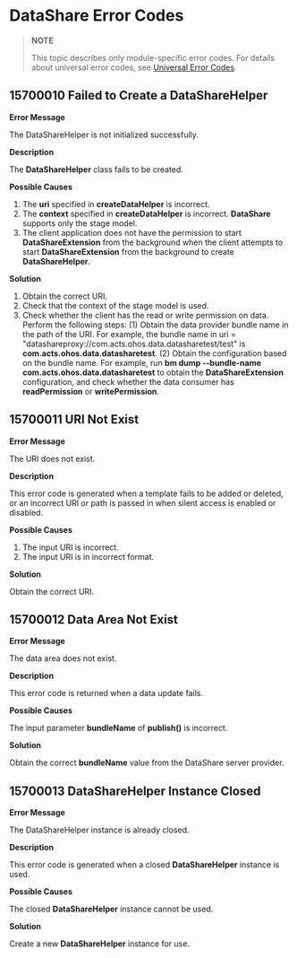 # DataShare Error Codes

> **NOTE**
>
> This topic describes only module-specific error codes. For details about universal error codes, see [Universal Error Codes](../errorcode-universal.md).

## 15700010 Failed to Create a DataShareHelper

**Error Message**

The DataShareHelper is not initialized successfully.

**Description**

The **DataShareHelper** class fails to be created.

**Possible Causes**

1. The **uri** specified in **createDataHelper** is incorrect.
2. The **context** specified in **createDataHelper** is incorrect. **DataShare** supports only the stage model.
3. The client application does not have the permission to start **DataShareExtension** from the background when the client attempts to start **DataShareExtension** from the background to create **DataShareHelper**.

**Solution**

1. Obtain the correct URI.
2. Check that the context of the stage model is used.
3. Check whether the client has the read or write permission on data. Perform the following steps:
    (1) Obtain the data provider bundle name in the path of the URI. For example, the bundle name in uri = "datashareproxy://com.acts.ohos.data.datasharetest/test" is **com.acts.ohos.data.datasharetest**.
    (2) Obtain the configuration based on the bundle name. For example, run **bm dump --bundle-name com.acts.ohos.data.datasharetest** to obtain the **DataShareExtension** configuration, and check whether the data consumer has **readPermission** or **writePermission**.

## 15700011 URI Not Exist

**Error Message**

The URI does not exist.

**Description**

This error code is generated when a template fails to be added or deleted, or an incorrect URI or path is passed in when silent access is enabled or disabled.

**Possible Causes**

1. The input URI is incorrect.
2. The input URI is in incorrect format.

**Solution**

Obtain the correct URI.

## 15700012 Data Area Not Exist

**Error Message**

The data area does not exist.

**Description**

This error code is returned when a data update fails.

**Possible Causes**

The input parameter **bundleName** of **publish()** is incorrect.

**Solution**

Obtain the correct **bundleName** value from the DataShare server provider.

## 15700013 DataShareHelper Instance Closed

**Error Message**

The DataShareHelper instance is already closed.

**Description**

This error code is generated when a closed **DataShareHelper** instance is used.

**Possible Causes**

The closed **DataShareHelper** instance cannot be used.

**Solution**

Create a new **DataShareHelper** instance for use.
